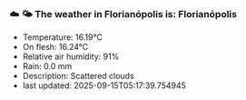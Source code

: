 ### ☁️ 🌤️  The weather in Florianópolis is: Florianópolis

- Temperature: 16.19°C
- On flesh: 16.24°C
- Relative air humidity: 91%
- Rain: 0.0 mm
- Description: Scattered clouds
- last updated: 2025-09-15T05:17:39.754945
